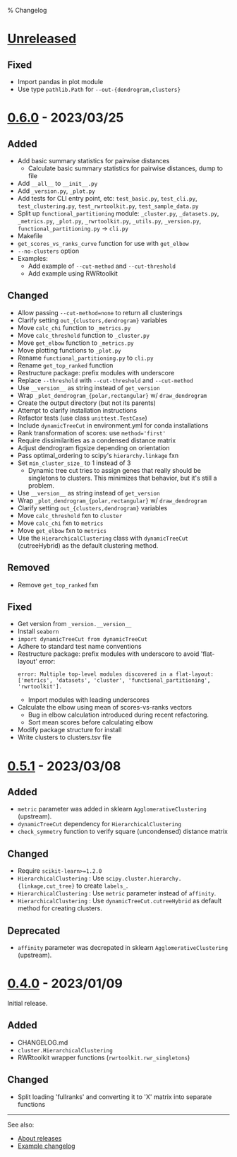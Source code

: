 % Changelog

<!-- # [<version>] - <date> -->
<!-- [<version>]: https://github.com/izaakm/jail-functional-partitioning/releases/tag/v<version> -->
<!-- ## Added for new features. -->
<!-- ## Changed for changes in existing functionality. -->
<!-- ## Deprecated for soon-to-be removed features. -->
<!-- ## Fixed for any bug fixes. -->
<!-- ## Removed for now removed features. -->
<!-- ## Security in case of vulnerabilities. -->

# [Unreleased]

<!-- # [<version>] - <date> -->
<!-- [<version>]: https://github.com/izaakm/jail-functional-partitioning/releases/tag/v<version> -->
<!-- ## Added -->
<!-- ## Changed -->
<!-- ## Deprecated -->

## Fixed

- Import pandas in plot module
- Use type `pathlib.Path` for `--out-{dendrogram,clusters}`

<!-- ## Removed -->
<!-- ## Security -->


# [0.6.0] - 2023/03/25


## Added

- Add basic summary statistics for pairwise distances
    - Calculate basic summary statistics for pairwise distances, dump to file
- Add `__all__` to `__init__.py`
- Add `_version.py`, `_plot.py`
- Add tests for CLI entry point, etc:
    `test_basic.py`,
    `test_cli.py`,
    `test_clustering.py`,
    `test_rwrtoolkit.py`,
    `test_sample_data.py`
- Split up `functional_partitioning` module:
    `_cluster.py`,
    `_datasets.py`,
    `_metrics.py`,
    `_plot.py`,
    `_rwrtoolkit.py`,
    `_utils.py`,
    `_version.py`,
    `functional_partitioning.py` -> `cli.py`
- Makefile
- `get_scores_vs_ranks_curve` function for use with `get_elbow`
- `--no-clusters` option
- Examples:
    - Add example of `--cut-method` and `--cut-threshold`
    - Add example using RWRtoolkit


## Changed

- Allow passing `--cut-method=none` to return all clusterings
- Clarify setting `out_{clusters,dendrogram}` variables
- Move `calc_chi` function to `_metrics.py`
- Move `calc_threshold` function to `_cluster.py`
- Move `get_elbow` function to `_metrics.py`
- Move plotting functions to `_plot.py`
- Rename `functional_partitioning.py` to `cli.py`
- Rename `get_top_ranked` function
- Restructure package: prefix modules with underscore
- Replace `--threshold` with `--cut-threshold` and `--cut-method`
- Use `__version__` as string instead of `get_version`
- Wrap `_plot_dendrogram_{polar,rectangular}` w/ `draw_dendrogram`
- Create the output directory (but not its parents)
- Attempt to clarify installation instructions
- Refactor tests (use class `unittest.TestCase`)
- Include `dynamicTreeCut` in environment.yml for conda installations
- Rank transformation of scores: use `method='first'`
- Require dissimilarities as a condensed distance matrix
- Adjust dendrogram figsize depending on orientation
- Pass optimal_ordering to scipy's `hierarchy.linkage` fxn
- Set `min_cluster_size_` to 1 instead of 3
    - Dynamic tree cut tries to assign genes that really should be singletons to clusters. This minimizes that behavior, but it's still a problem.
- Use `__version__` as string instead of `get_version`
- Wrap `_plot_dendrogram_{polar,rectangular}` w/ `draw_dendrogram`
- Clarify setting `out_{clusters,dendrogram}` variables
- Move `calc_threshold` fxn to `cluster`
- Move `calc_chi` fxn to `metrics`
- Move `get_elbow` fxn to `metrics`
- Use the `HierarchicalClustering` class with `dynamicTreeCut` (cutreeHybrid) as the default clustering method.


## Removed

- Remove `get_top_ranked` fxn


## Fixed

- Get version from `_version.__version__`
- Install `seaborn`
- `import dynamicTreeCut from dynamicTreeCut`
- Adhere to standard test name conventions
- Restructure package: prefix modules with underscore to avoid 'flat-layout' error:
  ```
  error: Multiple top-level modules discovered in a flat-layout:
  ['metrics', 'datasets', 'cluster', 'functional_partitioning', 'rwrtoolkit'].
  ```
    - Import modules with leading underscores
- Calculate the elbow using mean of scores-vs-ranks vectors
    - Bug in elbow calculation introduced during recent refactoring.
    - Sort mean scores before calculating elbow
- Modify package structure for install
- Write clusters to clusters.tsv file


# [0.5.1] - 2023/03/08

## Added

- `metric` parameter was added in sklearn `AgglomerativeClustering` (upstream).
- `dynamicTreeCut` dependency for `HierarchicalClustering`
- `check_symmetry` function to verify square (uncondensed) distance matrix

## Changed

- Require `scikit-learn>=1.2.0`
- `HierarchicalClustering` : Use `scipy.cluster.hierarchy.{linkage,cut_tree}` to create `labels_`.
- `HierarchicalClustering` : Use `metric` parameter instead of `affinity`.
- `HierarchicalClustering` : Use `dynamicTreeCut.cutreeHybrid` as default method for creating clusters.

## Deprecated

- `affinity` parameter was decrepated in sklearn `AgglomerativeClustering` (upstream).

<!-- ## Removed for now removed features. -->
<!-- ## Fixed for any bug fixes. -->
<!-- ## Security in case of vulnerabilities. -->

# [0.4.0] - 2023/01/09

Initial release.

## Added

- CHANGELOG.md
- `cluster.HierarchicalClustering`
- RWRtoolkit wrapper functions (`rwrtoolkit.rwr_singletons`)

## Changed

- Split loading 'fullranks' and converting it to 'X' matrix into separate
  functions

---

See also:

- [About releases] 
- [Example changelog]


<!-- LINKS -->

[unreleased]: https://github.com/izaakm/jail-functional-partitioning/compare/v0.6.0...HEAD
[0.6.0]: https://github.com/izaakm/jail-functional-partitioning/releases/tag/v0.6.0
[0.5.1]: https://github.com/izaakm/jail-functional-partitioning/releases/tag/v0.5.1
[0.4.0]: https://github.com/izaakm/jail-functional-partitioning/releases/tag/v0.4.0
[About releases]: https://docs.github.com/en/repositories/releasing-projects-on-github/about-releases
[Example changelog]: https://github.com/Level/level/blob/master/CHANGELOG.md

<!-- END -->
